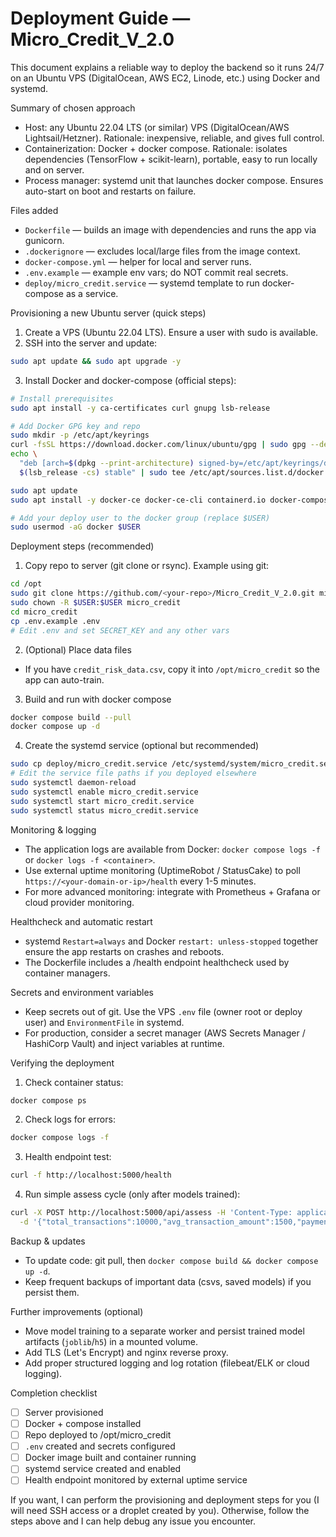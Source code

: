 # Deployment Guide — Micro_Credit_V_2.0

This document explains a reliable way to deploy the backend so it runs 24/7 on an Ubuntu VPS (DigitalOcean, AWS EC2, Linode, etc.) using Docker and systemd.

Summary of chosen approach
- Host: any Ubuntu 22.04 LTS (or similar) VPS (DigitalOcean/AWS Lightsail/Hetzner). Rationale: inexpensive, reliable, and gives full control.
- Containerization: Docker + docker compose. Rationale: isolates dependencies (TensorFlow + scikit-learn), portable, easy to run locally and on server.
- Process manager: systemd unit that launches docker compose. Ensures auto-start on boot and restarts on failure.

Files added
- `Dockerfile` — builds an image with dependencies and runs the app via gunicorn.
- `.dockerignore` — excludes local/large files from the image context.
- `docker-compose.yml` — helper for local and server runs.
- `.env.example` — example env vars; do NOT commit real secrets.
- `deploy/micro_credit.service` — systemd template to run docker-compose as a service.

Provisioning a new Ubuntu server (quick steps)
1. Create a VPS (Ubuntu 22.04 LTS). Ensure a user with sudo is available.
2. SSH into the server and update:

```bash
sudo apt update && sudo apt upgrade -y
```

3. Install Docker and docker-compose (official steps):

```bash
# Install prerequisites
sudo apt install -y ca-certificates curl gnupg lsb-release

# Add Docker GPG key and repo
sudo mkdir -p /etc/apt/keyrings
curl -fsSL https://download.docker.com/linux/ubuntu/gpg | sudo gpg --dearmor -o /etc/apt/keyrings/docker.gpg
echo \
  "deb [arch=$(dpkg --print-architecture) signed-by=/etc/apt/keyrings/docker.gpg] https://download.docker.com/linux/ubuntu \
  $(lsb_release -cs) stable" | sudo tee /etc/apt/sources.list.d/docker.list > /dev/null

sudo apt update
sudo apt install -y docker-ce docker-ce-cli containerd.io docker-compose-plugin

# Add your deploy user to the docker group (replace $USER)
sudo usermod -aG docker $USER
```

Deployment steps (recommended)
1. Copy repo to server (git clone or rsync). Example using git:

```bash
cd /opt
sudo git clone https://github.com/<your-repo>/Micro_Credit_V_2.0.git micro_credit
sudo chown -R $USER:$USER micro_credit
cd micro_credit
cp .env.example .env
# Edit .env and set SECRET_KEY and any other vars
```

2. (Optional) Place data files
- If you have `credit_risk_data.csv`, copy it into `/opt/micro_credit` so the app can auto-train.

3. Build and run with docker compose

```bash
docker compose build --pull
docker compose up -d
```

4. Create the systemd service (optional but recommended)

```bash
sudo cp deploy/micro_credit.service /etc/systemd/system/micro_credit.service
# Edit the service file paths if you deployed elsewhere
sudo systemctl daemon-reload
sudo systemctl enable micro_credit.service
sudo systemctl start micro_credit.service
sudo systemctl status micro_credit.service
```

Monitoring & logging
- The application logs are available from Docker: `docker compose logs -f` or `docker logs -f <container>`.
- Use external uptime monitoring (UptimeRobot / StatusCake) to poll `https://<your-domain-or-ip>/health` every 1-5 minutes.
- For more advanced monitoring: integrate with Prometheus + Grafana or cloud provider monitoring.

Healthcheck and automatic restart
- systemd `Restart=always` and Docker `restart: unless-stopped` together ensure the app restarts on crashes and reboots.
- The Dockerfile includes a /health endpoint healthcheck used by container managers.

Secrets and environment variables
- Keep secrets out of git. Use the VPS `.env` file (owner root or deploy user) and `EnvironmentFile` in systemd.
- For production, consider a secret manager (AWS Secrets Manager / HashiCorp Vault) and inject variables at runtime.

Verifying the deployment
1. Check container status:

```bash
docker compose ps
```

2. Check logs for errors:

```bash
docker compose logs -f
```

3. Health endpoint test:

```bash
curl -f http://localhost:5000/health
```

4. Run simple assess cycle (only after models trained):

```bash
curl -X POST http://localhost:5000/api/assess -H 'Content-Type: application/json' \
  -d '{"total_transactions":10000,"avg_transaction_amount":1500,"payment_consistency_score":90,"business_age_months":48,"digital_footprint_score":85}'
```

Backup & updates
- To update code: git pull, then `docker compose build && docker compose up -d`.
- Keep frequent backups of important data (csvs, saved models) if you persist them.

Further improvements (optional)
- Move model training to a separate worker and persist trained model artifacts (`joblib`/`h5`) in a mounted volume.
- Add TLS (Let's Encrypt) and nginx reverse proxy.
- Add proper structured logging and log rotation (filebeat/ELK or cloud logging).

Completion checklist
- [ ] Server provisioned
- [ ] Docker + compose installed
- [ ] Repo deployed to /opt/micro_credit
- [ ] `.env` created and secrets configured
- [ ] Docker image built and container running
- [ ] systemd service created and enabled
- [ ] Health endpoint monitored by external uptime service

If you want, I can perform the provisioning and deployment steps for you (I will need SSH access or a droplet created by you). Otherwise, follow the steps above and I can help debug any issue you encounter.
